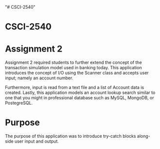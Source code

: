"# CSCI-2540" 
# CSCI-2540
# Assignment 2
Assignment 2 required students to further extend the concept of the transaction simulation model
used in banking today. This application introduces the concept of I/O using the Scanner class
and accepts user input; namely an account number. 

Furthermore, input is read from a text file and a list of Account data is created. Lastly, this
application models an account lookup search similar to one that you might in professional database
such as MySQL, MongoDB, or PostegreSQL. 

# Purpose
The purpose of this application was to introduce try-catch blocks along-side user input and output.
